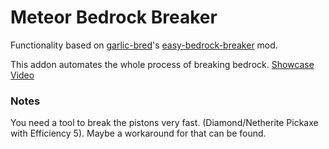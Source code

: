 # Meteor Bedrock Breaker

Functionality based on [garlic-bred](https://github.com/garlic-bred)'s [easy-bedrock-breaker](https://github.com/garlic-bred/easy-bedrock-breaker) mod.

This addon automates the whole process of breaking bedrock.
[Showcase Video](https://www.youtube.com/watch?v=junfNV4SYHA)

### Notes
You need a tool to break the pistons very fast. (Diamond/Netherite Pickaxe with Efficiency 5). Maybe a workaround for that can be found.